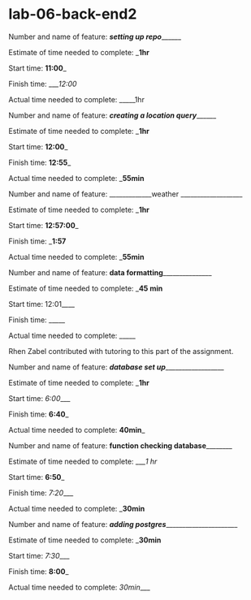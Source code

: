 # lab-06-back-end2

Number and name of feature: _____________setting up repo___________________

Estimate of time needed to complete: ___1hr__

Start time: __11:00___

Finish time: ____12:00_

Actual time needed to complete: _____1hr



Number and name of feature: _____________creating a location query___________________

Estimate of time needed to complete: ___1hr__

Start time: __12:00___

Finish time: __12:55___

Actual time needed to complete: ___55min__


Number and name of feature: _____________weather ___________________

Estimate of time needed to complete: ___1hr__

Start time: __12:57:00___

Finish time: ___1:57__

Actual time needed to complete: ___55min__


Number and name of feature: ________data formatting_______________________

Estimate of time needed to complete: ___45 min__

Start time: 12:01____

Finish time: _____

Actual time needed to complete: _____




Rhen Zabel contributed with tutoring to this part of the assignment.

Number and name of feature: _______database set up_________________________

Estimate of time needed to complete: ___1hr__

Start time: _6:00____

Finish time: __6:40___

Actual time needed to complete: __40min___


Number and name of feature: ____________function checking database____________________

Estimate of time needed to complete: ____1 hr_

Start time: __6:50___

Finish time: _7:20____

Actual time needed to complete: ___30min__

Number and name of feature: _____adding postgres___________________________

Estimate of time needed to complete: ___30min__

Start time: _7:30____

Finish time: __8:00___

Actual time needed to complete: _30min____